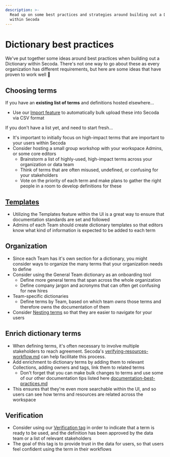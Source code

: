 ```yaml
---
description: >-
  Read up on some best practices and strategies around building out a Dictionary
  within Secoda
---
```


# Dictionary best practices

We've put together some ideas around best practices when building out a Dictionary within Secoda. There's not one way to go about these as every organization has different requirements, but here are some ideas that have proven to work well :rocket:

## Choosing terms

If you have an **existing list of terms** and definitions hosted elsewhere...

* Use our [Import feature](../resource-and-metadata-management/import-and-export-data.md#importing-metadata-into-secoda) to automatically bulk upload these into Secoda via CSV format

If you don't have a list yet, and need to start fresh...

* It's important to initially focus on high-impact terms that are important to your users within Secoda
* Consider hosting a small group workshop with your workspace Admins, or some core editors
  * Brainstorm a list of highly-used, high-impact terms across your organization or data team
  * Think of terms that are often misused, undefined, or confusing for your stakeholders
  * Vote on the priority of each term and make plans to gather the right people in a room to develop definitions for these

## [Templates](../resource-and-metadata-management/add-documentation/templates.md)

* Utilizing the Templates feature within the UI is a great way to ensure that documentation standards are set and followed
* Admins of each Team should create dictionary templates so that editors know what kind of information is expected to be added to each term

## Organization

* Since each Team has it's own section for a dictionary, you might consider ways to organize the many terms that your organization needs to define
* Consider using the General Team dictionary as an onboarding tool&#x20;
  * Define more general terms that span across the whole organization&#x20;
  * Define company jargon and acronyms that can often get confusing for new hires
* Team-specific dictionaries
  * Define terms by Team, based on which team _owns_ those terms and therefore owns the documentation of them
* Consider [Nesting terms](../features/dictionary.md#nesting-terms) so that they are easier to navigate for your users

## Enrich dictionary terms

* When defining terms, it's often necessary to involve multiple stakeholders to reach agreement. Secoda's [verifying-resources-workflow.md](verifying-resources-workflow.md "mention") can help facilitate this process.
* Add enrichment to dictionary terms by adding them to relevant Collections, adding owners and tags, link them to related terms
  * Don't forget that you can make bulk changes to terms and use some of our other documentation tips listed here [documentation-best-practices.md](documentation-best-practices.md "mention")
* This ensures that they're even more searchable within the UI, and so users can see how terms and resources are related across the workspace

## Verification

* Consider using our [Verification tag](../resource-and-metadata-management/tags/verified-tag.md) in order to indicate that a term is ready to be used, and the definition has been approved by the data team or a list of relevant stakeholders
* The goal of this tag is to provide trust in the data for users, so that users feel confident using the term in their workflows
